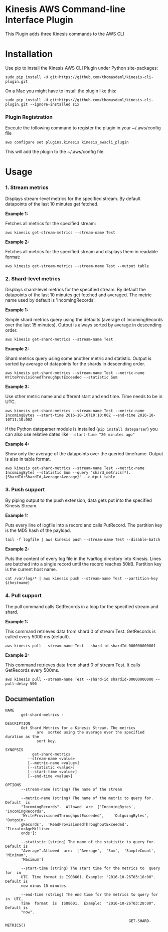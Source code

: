 Kinesis AWS Command-line Interface Plugin
=========================================
This Plugin adds three Kinesis commands to the AWS CLI

# Installation
   Use pip to install the Kinesis AWS CLI Plugin under Python site-packages:

   `sudo pip install -U git+https://github.com/thomasdeml/kinesis-cli-plugin.git`

   On a Mac you might have to install the plugin like this:

   `sudo pip install -U git+https://github.com/thomasdeml/kinesis-cli-plugin.git --ignore-installed six`

### Plugin Registration
   Execute the following command to register the plugin in your ~/.aws/config file

   `aws configure set plugins.kinesis kinesis_awscli_plugin`
  
   This will add the plugin to the ~/.aws/config file.

# Usage

### 1. Stream metrics
   Displays stream-level metrics for the specified stream. By default datapoints of the last 10 minutes get fetched.  

   **Example 1:** 
   
   Fetches all metrics for the specified stream: 

   `aws kinesis get-stream-metrics --stream-name Test`
  
   **Example 2:** 

   Fetches all metrics for the specified stream and displays them in readable format: 

   `aws kinesis get-stream-metrics --stream-name Test --output table`

### 2. Shard-level metrics 
   Displays shard-level metrics for the specified stream. By default the datapoints of the last 10 minutes get fetched and averaged. The metric name used by default is 'IncomingRecords'.   

   **Example 1:** 
   
   Simple shard metrics query using the defaults (average of IncomingRecords over the last 15 minutes). Output is always sorted by average in descending order.

   `aws kinesis get-shard-metrics --stream-name Test`

   **Example 2:** 
   
   Shard metrics query using some another metric and statistic. Output is sorted by average of datapoints for the shards in descending order. 

   `aws kinesis get-shard-metrics --stream-name Test --metric-name WriteProvisionedThroughputExceeded --statistic Sum`

   **Example 3:** 
   
   Use other metric name and different start and end time. Time needs to be in UTC.

   `aws kinesis get-shard-metrics --stream-name Test --metric-name IncomingBytes --start-time 2016-10-10T10:10:00Z --end-time 2016-10-10T11:10:00Z`
   
   if the Python dateparser module is installed (`pip install dateparser`) you can also use relative dates like `--start-time "20 minutes ago"`
 
   **Example 4:**
   
   Show only the average of the datapoints over the queried timeframe. Output is also in table format.

   `aws kinesis get-shard-metrics --stream-name Test --metric-name IncomingBytes --statistic Sum --query "shard_metrics[*].{ShardId:ShardId,Average:Average}" --output table`

### 3. Push support 
   By piping output to the push extension, data gets put into the specified Kinesis Stream. 

   **Example 1:** 
   
   Puts every line of logfile into a record and calls PutRecord. The partition key is the MD5 hash of the payload. 

   `tail -f logfile | aws kinesis push --stream-name Test --disable-batch`
  
   **Example 2:** 

   Puts the content of every log file in the /var/log directory into Kinesis. Lines are batched into a single record until the record reaches 50kB. Partition key is the current host name.  

   `cat /var/log/* | aws kinesis push --stream-name Test --partition-key $(hostname)`

### 4. Pull support
   The pull command calls GetRecords in a loop for the specified stream and shard.

   **Example 1:** 

   This command retrieves data from shard 0 of stream Test. GetRecords is called every 5000 ms (default). 

   `aws kinesis pull --stream-name Test --shard-id shardId-000000000001`

   **Example 2:**

   This command retrieves data from shard 0 of stream Test. It calls GetRecords every 500ms. 
    
   `aws kinesis pull --stream-name Test --shard-id shardId-00000000000 --pull-delay 500`

## Documentation

```
NAME
       get-shard-metrics -

DESCRIPTION
       Get Shard Metrics for a Kinesis Stream. The metrics
              are  sorted using the average over the specified duration as the
              sort key.

SYNOPSIS
            get-shard-metrics
          --stream-name <value>
          [--metric-name <value>]
          [--statistic <value>]
          [--start-time <value>]
          [--end-time <value>]

OPTIONS
       --stream-name (string) The name of the stream

       --metric-name (string) The name of the metric to query for. Default  is
       "IncomingRecords".  Allowed  are  ['IncomingBytes',  'IncomingRecords',
       'WriteProvisionedThroughputExceeded',    'OutgoingBytes',     'Outgoin-
       gRecords',  'ReadProvisionedThroughputExceeded',  'IteratorAgeMillisec-
       onds']:

       --statistic (string) The name of the statistic to query for. Default is
       "Average".Allowed  are:  ['Average',  'Sum',  'SampleCount', 'Minimum',
       'Maximum']

       --start-time (string) The start time for the metrics to  query  for  in
       UTC. Time format is ISO8601. Example: "2016-10-26T03:18:00". Default is
       now minus 10 minutes.

       --end-time (string) The end time for the metrics to query for  in  UTC.
       Time  format  is  ISO8601.  Example:  "2016-10-26T03:28:00". Default is
       "now".
```


                                                           GET-SHARD-METRICS()
